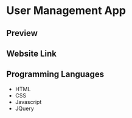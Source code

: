 # User Management App

## Preview

## Website Link

## Programming Languages
* HTML
* CSS
* Javascript
* JQuery